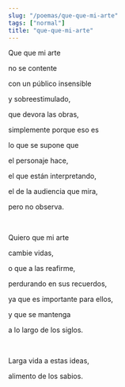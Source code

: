 ```yaml
---
slug: "/poemas/que-que-mi-arte"
tags: ["normal"]
title: "que-que-mi-arte"
---
```

Que que mi arte

no se contente

con un público insensible

y sobreestimulado,

que devora las obras,

simplemente porque eso es

lo que se supone que

el personaje hace,

el que están interpretando,

el de la audiencia que mira,

pero no observa.

&nbsp;

Quiero que mi arte

cambie vidas,

o que a las reafirme,

perdurando en sus recuerdos,

ya que es importante para ellos,

y que se mantenga

a lo largo de los siglos.

&nbsp;

Larga vida a estas ideas,

alimento de los sabios.